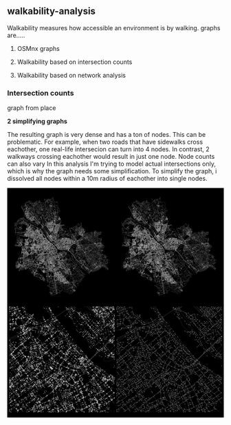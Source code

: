## walkability-analysis

Walkability measures how accessible an environment is by walking. 
graphs are.....

1. OSMnx graphs 

2. Walkability based on intersection counts

3. Walkability based on network analysis



### Intersection counts

graph from place

**2 simplifying graphs**

The resulting graph is very dense and has a ton of nodes. This can be problematic. For example, when two roads that have sidewalks cross eachother, one real-life intersecion can turn into 4 nodes. In contrast, 2 walkways crossing eachother would result in just one node. Node counts can also vary  In this analysis I'm trying to model actual intersections only, which is why the graph needs some simplification. To simplify the graph, i dissolved all nodes within a 10m radius of eachother into single nodes.

![Graph comparison](docs/graph_comparison.png)

